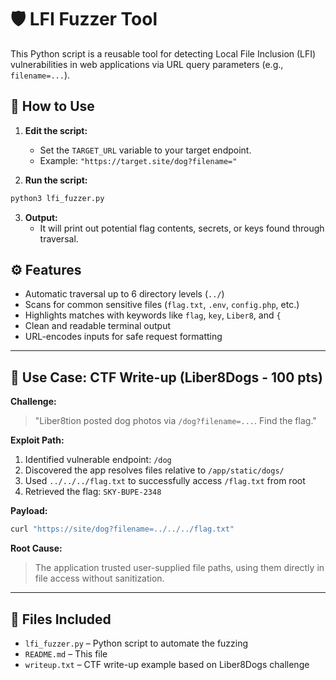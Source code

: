 
# 🛡️ LFI Fuzzer Tool

This Python script is a reusable tool for detecting Local File Inclusion (LFI) vulnerabilities in web applications via URL query parameters (e.g., `filename=...`).

## 🔧 How to Use

1. **Edit the script:**
   - Set the `TARGET_URL` variable to your target endpoint.
   - Example: `"https://target.site/dog?filename="`

2. **Run the script:**
```bash
python3 lfi_fuzzer.py
```

3. **Output:**
   - It will print out potential flag contents, secrets, or keys found through traversal.

## ⚙️ Features

- Automatic traversal up to 6 directory levels (`../`)
- Scans for common sensitive files (`flag.txt`, `.env`, `config.php`, etc.)
- Highlights matches with keywords like `flag`, `key`, `Liber8`, and `{`
- Clean and readable terminal output
- URL-encodes inputs for safe request formatting

---

## 🧠 Use Case: CTF Write-up (Liber8Dogs - 100 pts)

**Challenge:**  
> "Liber8tion posted dog photos via `/dog?filename=...`. Find the flag."

**Exploit Path:**
1. Identified vulnerable endpoint: `/dog`
2. Discovered the app resolves files relative to `/app/static/dogs/`
3. Used `../../../flag.txt` to successfully access `/flag.txt` from root
4. Retrieved the flag: `SKY-BUPE-2348`

**Payload:**
```bash
curl "https://site/dog?filename=../../../flag.txt"
```

**Root Cause:**
> The application trusted user-supplied file paths, using them directly in file access without sanitization.

---

## 📁 Files Included

- `lfi_fuzzer.py` – Python script to automate the fuzzing
- `README.md` – This file
- `writeup.txt` – CTF write-up example based on Liber8Dogs challenge

